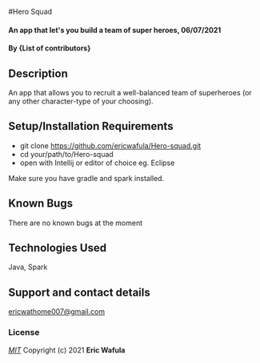 #Hero Squad
#### An app that let's you build a team of super heroes, 06/07/2021
#### By **{List of contributors}**
## Description
An app that allows you to recruit a well-balanced team of superheroes (or any other character-type of your choosing).
## Setup/Installation Requirements
* git clone https://github.com/ericwafula/Hero-squad.git
* cd your/path/to/Hero-squad
* open with Intellij or editor of choice eg. Eclipse

Make sure you have gradle and spark installed.
## Known Bugs
There are no known bugs at the moment
## Technologies Used
Java, Spark
## Support and contact details
ericwathome007@gmail.com
### License
*[MIT](license.txt)*
Copyright (c) 2021 **Eric Wafula**